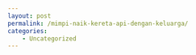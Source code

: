 ```yaml
---
layout: post
permalink: /mimpi-naik-kereta-api-dengan-keluarga/
categories:
    - Uncategorized
---
```


